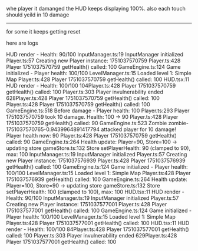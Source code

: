 
whe player it damanged the HUD keeps displaying 100%. 
  also each touch should yeild in 10 damage

***

for some it keeps getting reset
 
 here are logs
 
HUD render - Health: 90/100
InputManager.ts:19 InputManager initialized
Player.ts:57 Creating new Player instance: 1751037570759
Player.ts:428 Player 1751037570759 getHealth() called: 100
GameEngine.ts:124 Game initialized - Player health: 100/100
LevelManager.ts:15 Loaded level 1: Simple Map
Player.ts:428 Player 1751037570759 getHealth() called: 100
HUD.tsx:11 HUD render - Health: 100/100
104Player.ts:428 Player 1751037570759 getHealth() called: 100
Player.ts:303 Player invulnerability ended
628Player.ts:428 Player 1751037570759 getHealth() called: 100
Player.ts:428 Player 1751037570759 getHealth() called: 100
GameEngine.ts:518 Before damage - Player health: 100
Player.ts:293 Player 1751037570759 took 10 damage. Health: 100 -> 90
Player.ts:428 Player 1751037570759 getHealth() called: 90
GameEngine.ts:523 Zombie zombie-1751037570765-0.9439964891417794 attacked player for 10 damage! Player health now: 90
Player.ts:428 Player 1751037570759 getHealth() called: 90
GameEngine.ts:264 Health update: Player=90, Store=100 -> updating store
gameStore.ts:132 Store setPlayerHealth: 90 (clamped to 90), max: 100
InputManager.ts:19 InputManager initialized
Player.ts:57 Creating new Player instance: 1751037576939
Player.ts:428 Player 1751037576939 getHealth() called: 100
GameEngine.ts:124 Game initialized - Player health: 100/100
LevelManager.ts:15 Loaded level 1: Simple Map
Player.ts:428 Player 1751037576939 getHealth() called: 100
GameEngine.ts:264 Health update: Player=100, Store=90 -> updating store
gameStore.ts:132 Store setPlayerHealth: 100 (clamped to 100), max: 100
HUD.tsx:11 HUD render - Health: 90/100
InputManager.ts:19 InputManager initialized
Player.ts:57 Creating new Player instance: 1751037577001
Player.ts:428 Player 1751037577001 getHealth() called: 100
GameEngine.ts:124 Game initialized - Player health: 100/100
LevelManager.ts:15 Loaded level 1: Simple Map
Player.ts:428 Player 1751037577001 getHealth() called: 100
HUD.tsx:11 HUD render - Health: 100/100
84Player.ts:428 Player 1751037577001 getHealth() called: 100
Player.ts:303 Player invulnerability ended
629Player.ts:428 Player 1751037577001 getHealth() called: 100